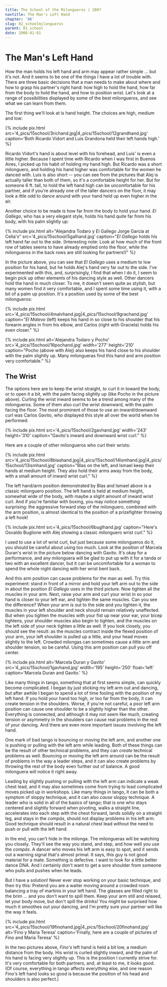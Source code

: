 ```yaml
---
title: The School of the Milongueros | 2007
navtitle: The Man's Left Hand
chapter: '06'
slug: 02_schoolmilongueros
parent: 01_school
date: 2006-01-01
---
```


# The Man's Left Hand

How the man holds his left hand and arm may appear rather simple ... but it's not.
And it seems to be one of the things I have a lot of trouble with.
There are three basic decisions that a man needs to make about where and how to grasp his partner's right hand: how high to hold the hand, how far from the body to hold the hand, and how to position wrist.
Let's look at a range of possibilities displayed by some of the best milongueros, and see what we can learn from them.

The first thing we'll look at is hand height.
The choices are high, medium and low:

{% include pix.html
src='4_pics/15school/3richand.jpg|4_pics/15school/12grandhand.jpg'
caption='Both Ricardo Vidort and Luis Grandona held their left hands high.'
%}

Ricardo Vidort's hand is about level with his forehead, and Luis' is even a little higher.
Because I spent time with Ricardo when I was first in Buenos Aires, I picked up his habit of holding my hand high.
But Ricardo was a short milonguero, and holding his hand higher was comfortable for the women he danced with.
Luis is also short -- you can see from the pictures that Alej is actually taller than both of them, so it's a comfortable height for her.
But for someone 6 ft. tall, to hold the left hand high can be uncomfortable for his partner, and if you're already one of the taller dancers on the floor, it may look a ittle odd to dance around with your hand held up even higher in the air.

Another choice to be made is how far from the body to hold your hand.
_El Gallego_, who has a very elegant style, holds his hand quite far from his body, with his palm slightly up:

{% include pix.html
alt="Alejandra Todaro y El Gallego Jorge Garcia at Celia's"
src='4_pics/15school/5galhand.jpg'
caption="_El Gallego_ holds his left hand far out to the side. (Interesting note: Look at how much of the front row of tables seems to have already emptied onto the floor, while the milongueros in the back rows are still looking for partners!)"
%}

In the picture above, you can see that _El Gallego_ uses a medium to low position for his hand, but he holds Alej's hand very far out to the side.
I've experimented with this, and, surprisingly, I find that when I do it, I seem to begin pick up other elements of his dancing style as well.
Other dancers hold the hand in much closer.
To me, it doesn't seem quite as stylish, but many women find it very comfortable, and I spent some time using it, with a bit of a palm up position.
It's a position used by some of the best milongueros:

{% include pix.html
src='4_pics/15school/4malvhand.jpg|4_pics/15school/9grachand.jpg'
caption="_El Malevo_ (left) keeps his hand in so close to his shoulder that his forearm angles in from his elbow, and Carlos (right with Graciela) holds his even closer."
%}

{% include pix.html
alt='Alejandra Todaro y Pocho'
src='4_pics/15school/16pochand.jpg'
width='277' height='210'
caption="Pocho (above with Alej) also keeps his hand close to his shoulder with the palm slightly up. Many milongueras find this hand and arm position very comfortable."
%}

## The Wrist

The options here are to keep the wrist straight, to curl it in toward the body, or to open it a bit, with the palm facing slightly up (like Pocho in the picture above). Curling the wrist inward seems to be a trend among many of the milongueros.
Some of them also curl the wrist downward, with the palm facing the floor.
The most prominent of those to use an inward/downward curl was Carlos Gavito, who displayed this style all over the world when he performed:

{% include pix.html
src='4_pics/15school/2gavhand.jpg'
width='243' height='310'
caption="Gavito's inward and downward wrist curl."
%}

Here are a couple of other milongueros who curl their wrists:

{% include pix.html
src='4_pics/15school/8blashand.jpg|4_pics/15school/14ismhand.jpg|4_pics/15school/13ismhand.jpg'
caption="Blas on the left, and Ismael keep their hands at medium height. They also hold their arms away from the body, with a small amount of inward wrist curl."
%}

The left hand/arm position demonstrated by Blas and Ismael above is a classic milonguero position.
The left hand is held at medium height, somewhat wide of the body, with maybe a slight amount of inward wrist curl.
And if you're familiar with boxing, you may notice something surprising: the aggressive forward step of the milonguero, combined with the arm position, is almost identical to the position of a prizefighter throwing a left hook!

{% include pix.html
src='4_pics/15school/6buglhand.jpg'
caption="Here's Osvaldo Buglione with Alej showing a classic milonguero wrist curl."
%}

I used to use a lot of wrist curl, but just because some milongueros do it, you should be careful about using too much.
Look at the position of Marcela Duran's wrist in the picture below dancing with Gavito. It's okay for a performance, and any milonguera will be glad to put up with it for a tanda or two with an excellent dancer, but it can be uncomfortable for a woman to spend the whole night dancing with her wrist bent back.

And this arm position can cause problems for the man as well.
Try this experiment: stand in front of a mirror and hold your left arm out to the side in about the position _El Gallego_ uses in the third picture.
Now tighten all the muscles in your arm.
Next, raise your arm and curl your wrist in so your hand is closer to your left ear, and tighten the same muscles.
Can you see the difference? When your arm is out to the side and you tighten it, the muscles in your left shoulder and neck should remain relatively unaffected.
But when you tighten the muscles with your fist up near your ear, your bicep tightens, your shoulder muscles also begin to tighten, and the muscles on the left side of your neck tighten a little as well.
If you look closely, you should see the result: as the muscles contract inside the flexed position of your arm, your left shoulder is pulled up a little, and your head moves slightly to the left.
Crowded milongas can sometimes cause a little arm and shoulder tension, so be careful.
Using this arm position can pull you off center.

{% include pix.html
alt='Marcela Duran y Gavito'
src='4_pics/15school/1gavhand.jpg'
width='195' height='250' float='left'
caption='Marcela Duran and Gavito.'
%}

Like many things in tango, something that at first seems simple, can quickly become complicated.
I began by just sticking my left arm out and dancing, but after awhile I began to spend a lot of time fooling with the position of my left hand.
If you hold your hand too high, or too far from the body, it can create tension in the shoulders.
Worse, if you're not careful, a poor left arm position can cause one shoulder to be a slightly higher than the other.
Everything is connected, and although it may not seem like much, creating tension or asymmetry in the shoulders can cause real problems in the rest of your dancing.
And there are even more important issues involving the left hand.

One mark of bad tango is bouncing or moving the left arm, and another one is pushing or pulling with the left arm while leading.
Both of these things can be the result of other technical problems, and they can _create_ technical problems as well.
Bouncing or moving the left arm around can be the result of problems in the way a leader steps, and it can also create problems by throwing the rest of the body even further out of balance.
A good milonguera will notice it right away.

Leading by slightly pushing or pulling with the left arm can indicate a weak chest lead, and it may also sometimes come from trying to lead complicated moves picked up in workshops.
Like many things in tango, it can be both a symptom of sloppy technique, and it can also _cause_ sloppy technique.
A leader who is solid in all of the basics of tango; that is one who stays centered and slightly forward when pivoting, walks a straight line, accelerates into each step with the chest forward, lands solidly on a straight leg, and stays in the _compás_, should not display problems in his left arm.
Good technique should result in a natural chest lead without the need to push or pull with the left hand.

In the end, you can't hide in the milonga. The milongueras will be watching you closely.
They'll see the way you stand, and step, and how well you use the _compás_.
A dancer who moves his left arm is easy to spot, and it sends out a warning signal that's almost primal.
It says, this guy is not good material for a mate. Something is defective. I want to look for a little better dance DNA.
And I certainly don't want to get a sore shoulder from someone who pulls and pushes when he leads.

But I have a solution! Never ever stop working on your basic technique, and then try this: Pretend you are a waiter moving around a crowded room balancing a tray of martinis in your left hand.
The glasses are filled right to the brim ... and you don't want to spill them.
Keep your arm still and relaxed, let your body move, but don't spill the drinks!
You might be surprised how much it smoothes out your dancing, and I'm pretty sure your partner will like the way it feels.

{% include pix.html
src='4_pics/15school/19finohand.jpg|4_pics/15school/20finohand.jpg'
alt='Fino y Maria Teresa'
caption='Finally, here are a couple of pictures of _Fino_ and Maria Teresa'
%}

In the two pictures above, _Fino's_ left hand is held a bit low, a medium distance from the body.
His wrist is curled slightly inward, and the palm of his hand is facing very slightly up.
This is the position I currently strive for.
It's very comfortable for both partners, and, at least to me, it looks good.
(Of course, everything in tango affects everything else, and one reason _Fino's_ left hand looks so good is because the position of his head and shoulders is also perfect.)
